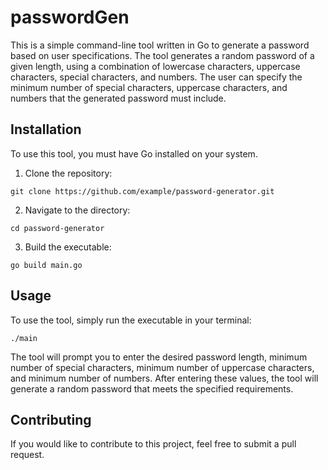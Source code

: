 # passwordGen

This is a simple command-line tool written in Go to generate a password based on user specifications. The tool generates a random password of a given length, using a combination of lowercase characters, uppercase characters, special characters, and numbers. The user can specify the minimum number of special characters, uppercase characters, and numbers that the generated password must include.

## Installation
To use this tool, you must have Go installed on your system.

1. Clone the repository:

``` 
git clone https://github.com/example/password-generator.git
```

2. Navigate to the directory:

```
cd password-generator

```
3. Build the executable:

```
go build main.go

```


## Usage

To use the tool, simply run the executable in your terminal:

```
./main

```

The tool will prompt you to enter the desired password length, minimum number of special characters, minimum number of uppercase characters, and minimum number of numbers. After entering these values, the tool will generate a random password that meets the specified requirements.

## Contributing

If you would like to contribute to this project, feel free to submit a pull request.